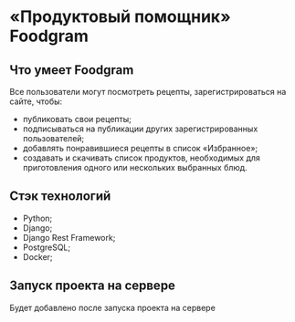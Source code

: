 # «Продуктовый помощник» Foodgram

## Что умеет Foodgram

Все пользователи могут посмотреть рецепты, зарегистрироваться на сайте, чтобы:
- публиковать свои рецепты;
- подписываться на публикации других зарегистрированных пользователей;
- добавлять понравившиеся рецепты в список «Избранное»;
- создавать и скачивать список продуктов, необходимых для приготовления одного или нескольких выбранных блюд.

## Стэк технологий

- Python;
- Django;
- Django Rest Framework;
- PostgreSQL;
- Docker;

## Запуск проекта на сервере

Будет добавлено после запуска проекта на сервере